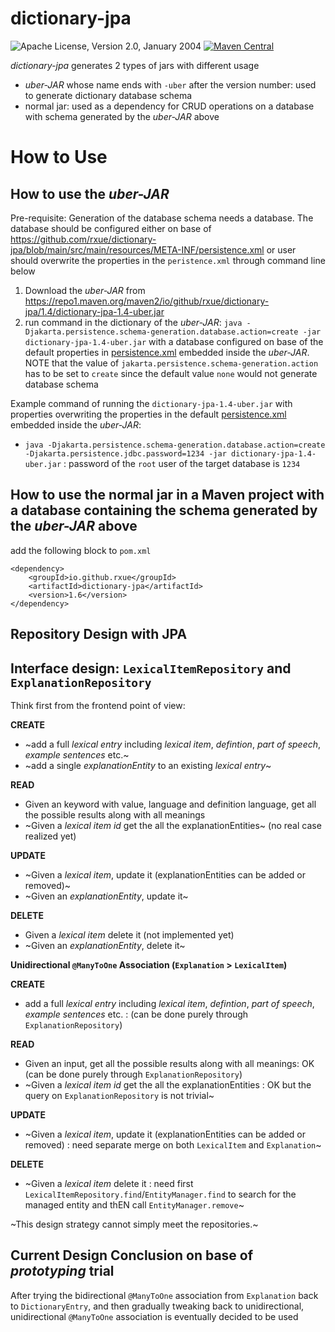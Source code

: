 dictionary-jpa
======================

![Apache License, Version 2.0, January 2004](https://img.shields.io/github/license/apache/maven.svg?label=License)
[![Maven Central](https://img.shields.io/badge/Maven%20Central-1.5.23-green)](https://central.sonatype.com/artifact/io.github.rxue/dictionary-jpa)

*dictionary-jpa* generates 2 types of jars with different usage
* *uber-JAR* whose name ends with `-uber` after the version number: used to generate dictionary  database schema
* normal jar: used as a dependency for CRUD operations on a database with schema generated by the *uber-JAR* above

# How to Use
## How to use the *uber-JAR*
Pre-requisite: Generation of the database schema needs a database. The database should be configured either on base of https://github.com/rxue/dictionary-jpa/blob/main/src/main/resources/META-INF/persistence.xml or user should overwrite the properties in the `peristence.xml` through command line below

1. Download the *uber-JAR* from https://repo1.maven.org/maven2/io/github/rxue/dictionary-jpa/1.4/dictionary-jpa-1.4-uber.jar
2. run command in the dictionary of the *uber-JAR*: `java -Djakarta.persistence.schema-generation.database.action=create -jar dictionary-jpa-1.4-uber.jar` with a database configured on base of the default properties in [persistence.xml](https://github.com/rxue/dictionary-jpa/blob/main/src/main/resources/META-INF/persistence.xml) embedded inside the *uber-JAR*. NOTE that the value of `jakarta.persistence.schema-generation.action` has to be set to `create` since the default value `none` would not generate database schema

Example command of running the `dictionary-jpa-1.4-uber.jar` with properties overwriting the properties in the default [persistence.xml](https://github.com/rxue/dictionary-jpa/blob/main/src/main/resources/META-INF/persistence.xml) embedded inside the *uber-JAR*:
* `java -Djakarta.persistence.schema-generation.database.action=create -Djakarta.persistence.jdbc.password=1234 -jar dictionary-jpa-1.4-uber.jar` : password of the `root` user of the target database is `1234`

## How to use the normal jar in a Maven project with a database containing the schema generated by the *uber-JAR* above
add the following block to `pom.xml`

```
<dependency>
    <groupId>io.github.rxue</groupId>
    <artifactId>dictionary-jpa</artifactId>
    <version>1.6</version>
</dependency>
```

## Repository Design with JPA
## Interface design: `LexicalItemRepository` and `ExplanationRepository`

Think first from the frontend point of view:

**CREATE**
 * ~add a full *lexical entry* including *lexical item*, *defintion*, *part of speech*, *example sentences* etc.~
 * ~add a single *explanationEntity* to an existing *lexical entry*~

**READ** 

 * Given an keyword with value, language and definition language, get all the possible results along with all meanings
 * ~Given a *lexical item id* get the all the explanationEntities~ (no real case realized yet)

**UPDATE**

 * ~Given a *lexical item*, update it (explanationEntities can be added or removed)~
 * ~Given an *explanationEntity*, update it~

**DELETE**

 * Given a *lexical item* delete it (not implemented yet)
 * ~Given an *explanationEntity*, delete it~

**Unidirectional `@ManyToOne` Association (`Explanation` > `LexicalItem`)**

**CREATE**
 * add a full *lexical entry* including *lexical item*, *defintion*, *part of speech*, *example sentences* etc. : (can be done purely through `ExplanationRepository`)

**READ** 

 * Given an input, get all the possible results along with all meanings: OK (can be done purely through `ExplanationRepository`)
 * ~Given a *lexical item id* get the all the explanationEntities : OK but the query on `ExplanationRepository` is not trivial~

**UPDATE**

 * ~Given a *lexical item*, update it (explanationEntities can be added or removed) : need separate merge on both `LexicalItem` and `Explanation`~

**DELETE**

 * ~Given a *lexical item* delete it : need first `LexicalItemRepository.find`/`EntityManager.find` to search for the managed entity and thEN call `EntityManager.remove`~

~This design strategy cannot simply meet the repositories.~ 

## Current Design Conclusion on base of *prototyping* trial

After trying the bidirectional `@ManyToOne` association from `Explanation` back to `DictionaryEntry`, and then gradually tweaking back to unidirectional, unidirectional `@ManyToOne` association is eventually decided to be used

